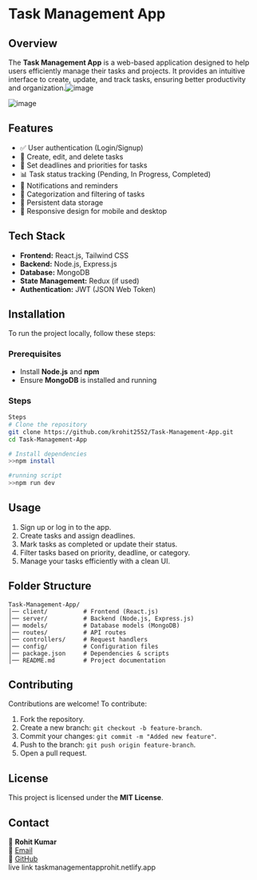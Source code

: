 # Task Management App

## Overview
The **Task Management App** is a web-based application designed to help users efficiently manage their tasks and projects. It provides an intuitive interface to create, update, and track tasks, ensuring better productivity and organization.![image](https://github.com/user-attachments/assets/f7df100a-f40f-4f68-b888-2bcb88ebddf6)

![image](https://github.com/user-attachments/assets/a7f58fd3-2b5b-46f2-9d1d-f32ac4b8bb7d)


## Features
- ✅ User authentication (Login/Signup)
- 📌 Create, edit, and delete tasks
- 📆 Set deadlines and priorities for tasks
- 📊 Task status tracking (Pending, In Progress, Completed)
- 🔔 Notifications and reminders
- 📁 Categorization and filtering of tasks
- 💾 Persistent data storage
- 📱 Responsive design for mobile and desktop

## Tech Stack
- **Frontend:** React.js, Tailwind CSS
- **Backend:** Node.js, Express.js
- **Database:** MongoDB
- **State Management:** Redux (if used)
- **Authentication:** JWT (JSON Web Token)

## Installation
To run the project locally, follow these steps:

### Prerequisites
- Install **Node.js** and **npm**
- Ensure **MongoDB** is installed and running

### Steps
```sh
Steps
# Clone the repository
git clone https://github.com/krohit2552/Task-Management-App.git
cd Task-Management-App

# Install dependencies
>>npm install

#running script
>>npm run dev
```

## Usage
1. Sign up or log in to the app.
2. Create tasks and assign deadlines.
3. Mark tasks as completed or update their status.
4. Filter tasks based on priority, deadline, or category.
5. Manage your tasks efficiently with a clean UI.

## Folder Structure
```
Task-Management-App/
│── client/          # Frontend (React.js)
│── server/          # Backend (Node.js, Express.js)
│── models/          # Database models (MongoDB)
│── routes/          # API routes
│── controllers/     # Request handlers
│── config/          # Configuration files
│── package.json     # Dependencies & scripts
│── README.md        # Project documentation
```

## Contributing
Contributions are welcome! To contribute:
1. Fork the repository.
2. Create a new branch: `git checkout -b feature-branch`.
3. Commit your changes: `git commit -m "Added new feature"`.
4. Push to the branch: `git push origin feature-branch`.
5. Open a pull request.

## License
This project is licensed under the **MIT License**.

## Contact
👤 **Rohit Kumar**  
📧 [Email](mailto:kumarrohit2551997@gmail.com)  
🔗 [GitHub](https://github.com/krohit2552)  
live link taskmanagementapprohit.netlify.app


